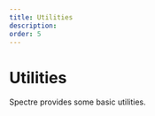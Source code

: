```yaml
---
title: Utilities
description: 
order: 5
---
```


# Utilities

Spectre provides some basic utilities.
 
<div class="docs-demo columns">
  <Card title="Color" 
        desc="Colors for text, link and background"
        path="colors.html" />
  <Card title="Cursor" 
        desc="Mouse cursor to display when mouseover"
        path="cursors.html" />
  <Card title="Display" 
        desc="Display and hidden things"
        path="display.html" />
  <Card title="Divider" 
        desc="Separating elements"
        path="divider.html" />
  <Card title="Loading" 
        desc="Indicating loading or updating state"
        path="loading.html" />
  <Card title="Position" 
        desc="Useful layout and position things"
        path="position.html" />
  <Card title="Shape" 
        desc="Changing element shapes"
        path="shapes.html" />
  <Card title="Text" 
        desc="Text alignment, styles and overflow things"
        path="text.html" />
</div>
